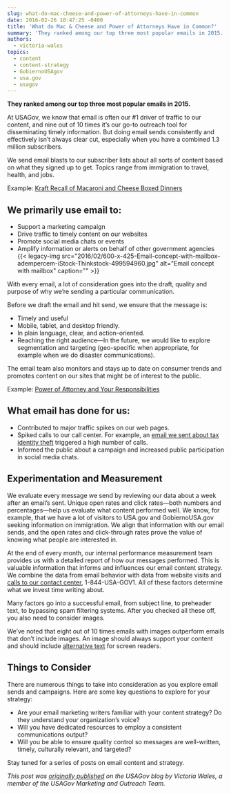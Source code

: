 ```yaml
---
slug: what-do-mac-cheese-and-power-of-attorneys-have-in-common
date: 2016-02-26 10:47:25 -0400
title: 'What do Mac & Cheese and Power of Attorneys Have in Common?'
summary: 'They ranked among our top three most popular emails in 2015. At USAGov, we know that email is often our #1 driver of traffic to our content, and nine out of 10 times it’s our go-to outreach tool for disseminating timely information. But doing email sends consistently and effectively isn’t always clear cut, especially when'
authors:
  - victoria-wales
topics:
  - content
  - content-strategy
  - GobiernoUSAgov
  - usa.gov
  - usagov
---
```


**They ranked among our top three most popular emails in 2015.**

At USAGov, we know that email is often our #1 driver of traffic to our content, and nine out of 10 times it’s our go-to outreach tool for disseminating timely information. But doing email sends consistently and effectively isn’t always clear cut, especially when you have a combined 1.3 million subscribers.

We send email blasts to our subscriber lists about all sorts of content based on what they signed up to get. Topics range from immigration to travel, health, and jobs.

Example: [Kraft Recall of Macaroni and Cheese Boxed Dinners](http://content.govdelivery.com/accounts/USAGOV/bulletins/f91b37?reqfrom=share)

## We primarily use email to:

  * Support a marketing campaign
  * Drive traffic to timely content on our websites
  * Promote social media chats or events
  * Amplify information or alerts on behalf of other government agencies {{< legacy-img src="2016/02/600-x-425-Email-concept-with-mailbox-adempercem-iStock-Thinkstock-499594960.jpg" alt="Email concept with mailbox" caption="" >}} 

With every email, a lot of consideration goes into the draft, quality and purpose of why we’re sending a particular communication.

Before we draft the email and hit send, we ensure that the message is:

  * Timely and useful
  * Mobile, tablet, and desktop friendly.
  * In plain language, clear, and action-oriented.
  * Reaching the right audience—In the future, we would like to explore segmentation and targeting (geo-specific when appropriate, for example when we do disaster communications).

The email team also monitors and stays up to date on consumer trends and promotes content on our sites that might be of interest to the public.

Example: [Power of Attorney and Your Responsibilities](http://content.govdelivery.com/accounts/USAGOV/bulletins/117aab4?reqfrom=share)

## What email has done for us:

  * Contributed to major traffic spikes on our web pages.
  * Spiked calls to our call center. For example, an [email we sent about tax identity theft](http://content.govdelivery.com/accounts/USAGOV/bulletins/f8dd68?reqfrom=share) triggered a high number of calls.
  * Informed the public about a campaign and increased public participation in social media chats.

## Experimentation and Measurement

We evaluate every message we send by reviewing our data about a week after an email’s sent. Unique open rates and click rates—both numbers and percentages—help us evaluate what content performed well. We know, for example, that we have a lot of visitors to USA.gov and GobiernoUSA.gov seeking information on immigration. We align that information with our email sends, and the open rates and click-through rates prove the value of knowing what people are interested in.

At the end of every month, our internal performance measurement team provides us with a detailed report of how our messages performed. This is valuable information that informs and influences our email content strategy. We combine the data from email behavior with data from website visits and [calls to our contact center](https://www.usa.gov/phone), 1-844-USA-GOV1. All of these factors determine what we invest time writing about.

Many factors go into a successful email, from subject line, to preheader text, to bypassing spam filtering systems. After you checked all these off, you also need to consider images.

We’ve noted that eight out of 10 times emails with images outperform emails that don’t include images. An image should always support your content and should include [alternative text](http://webaim.org/techniques/alttext/) for screen readers.

## Things to Consider

There are numerous things to take into consideration as you explore email sends and campaigns. Here are some key questions to explore for your strategy:

  * Are your email marketing writers familiar with your content strategy? Do they understand your organization’s voice?
  * Will you have dedicated resources to employ a consistent communications output?
  * Will you be able to ensure quality control so messages are well-written, timely, culturally relevant, and targeted?

Stay tuned for a series of posts on email content and strategy.

_This post was [originally published](https://blog.usa.gov/what-do-mac-%26-cheese-and-power-of-attorneys-have-in-common) on the USAGov blog by Victoria Wales, a member of the USAGov Marketing and Outreach Team._